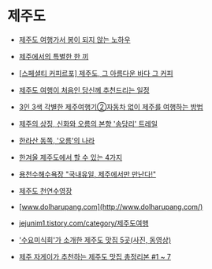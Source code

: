 제주도
======
* [제주도 여행가서 봉이 되지 않는 노하우](http://ppss.kr/archives/43650)

* [제주에서의 특별한 한 끼](http://media.daum.net/life/outdoor/photo/newsview?newsId=20141218133132885)

* [\[스페셜티 커피르포\] 제주도, 그 아름다운 바다 그 커피](http://bwissue.com/cafetour/99638)

* [제주도 여행이 처음인 당신께 추천드리는 일정](http://jejunim1.tistory.com/557)
* [3인 3색 각별한 제주여행기②자동차 없이 제주를 여행하는 방법](http://media.daum.net/life/outdoor/travel/newsview?newsId=20141223134636604&RIGHT_LIFE=R9)
* [제주의 상징, 신화와 오름의 본향 '송당리' 트레일](http://media.daum.net/life/outdoor/travel/newsview?newsId=20150707195615454&RIGHT_LIFE=R4)
* [한라산 동쪽, '오름'의 나라](http://media.daum.net/life/outdoor/travel/newsview?newsId=20150709095818536&RIGHT_LIFE=R7)
* [한겨울 제주도에서 할 수 있는 4가지](http://www.huffingtonpost.kr/2015/01/18/----_n_6495230.html)
* [용천수해수욕장 "국내유일, 제주에서만 만난다!"](https://brunch.co.kr/@tuburkis/21)
* [제주도 천연수영장](http://jejuin.tistory.com/1719)

* [www.dolharupang.com](http://www.dolharupang.com/)
* [jejunim1.tistory.com/category/제주도여행](http://jejunim1.tistory.com/category/%EC%A0%9C%EC%A3%BC%EB%8F%84%EC%97%AC%ED%96%89)

* ['수요미식회'가 소개한 제주도 맛집 5곳(사진, 동영상)](http://www.huffingtonpost.kr/2015/06/18/story_n_7608864.html)
* [제주 자게이가 추천하는 제주도 맛집 총정리본 #1 ~ 7](http://www.slrclub.com/bbs/vx2.php?id=free&no=25481990)